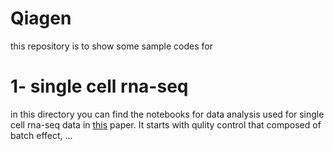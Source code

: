 # Qiagen
this repository is to show some sample codes for 
# 1- single cell rna-seq
in this directory you can find the notebooks for data analysis used for single cell rna-seq data in [this](https://ashpublications.org/blood/article/137/18/2463/474247/Single-cell-RNA-seq-reveals-developmental) paper. It starts with qulity control that composed of batch effect, ... 
